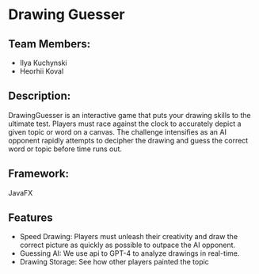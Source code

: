 # Drawing Guesser

## Team Members:
- Ilya Kuchynski
- Heorhii Koval

## Description:
DrawingGuesser is an interactive game that puts your drawing skills to the ultimate test. Players must race against the clock to accurately depict a given topic or word on a canvas. The challenge intensifies as an AI opponent rapidly attempts to decipher the drawing and guess the correct word or topic before time runs out.
## Framework:
JavaFX

## Features
- Speed Drawing: Players must unleash their creativity and draw the correct picture as quickly as possible to outpace the AI opponent.
- Guessing AI: We use api to GPT-4 to analyze drawings in real-time.
- Drawing Storage: See how other players painted the topic

  
